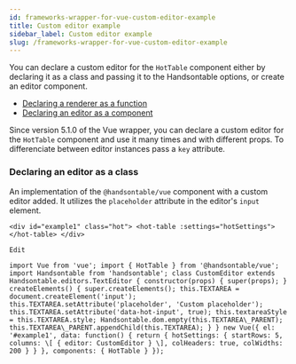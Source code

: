 ```yaml
---
id: frameworks-wrapper-for-vue-custom-editor-example
title: Custom editor example
sidebar_label: Custom editor example
slug: /frameworks-wrapper-for-vue-custom-editor-example
---
```


You can declare a custom editor for the `HotTable` component either by declaring it as a class and passing it to the Handsontable options, or create an editor component.

*   [Declaring a renderer as a function](#classEditor)
*   [Declaring an editor as a component](https://handsontable.com/docs/8.2.0/frameworks-wrapper-for-vue-hot-column.html#custom-editor)

Since version 5.1.0 of the Vue wrapper, you can declare a custom editor for the `HotTable` component and use it many times and with different props. To differenciate between editor instances pass a `key` attribute.

### Declaring an editor as a class

An implementation of the `@handsontable/vue` component with a custom editor added. It utilizes the `placeholder` attribute in the editor's `input` element.

```
<div id="example1" class="hot"> <hot-table :settings="hotSettings"></hot-table> </div>

Edit

import Vue from 'vue'; import { HotTable } from '@handsontable/vue'; import Handsontable from 'handsontable'; class CustomEditor extends Handsontable.editors.TextEditor { constructor(props) { super(props); } createElements() { super.createElements(); this.TEXTAREA = document.createElement('input'); this.TEXTAREA.setAttribute('placeholder', 'Custom placeholder'); this.TEXTAREA.setAttribute('data-hot-input', true); this.textareaStyle = this.TEXTAREA.style; Handsontable.dom.empty(this.TEXTAREA\_PARENT); this.TEXTAREA\_PARENT.appendChild(this.TEXTAREA); } } new Vue({ el: '#example1', data: function() { return { hotSettings: { startRows: 5, columns: \[ { editor: CustomEditor } \], colHeaders: true, colWidths: 200 } } }, components: { HotTable } });
```

